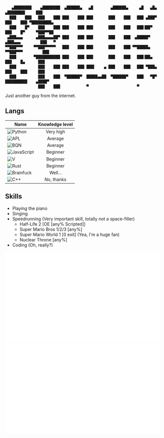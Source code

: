 ```
   ▄████████    ▄████████  ▄██████▄   ▄█        ▄██████▄     ▄█   ▄█▄    ▄████████     ███     
  ███    ███   ███    ███ ███    ███ ███       ███    ███   ███ ▄███▀   ███    ███ ▀█████████▄ 
  ███    █▀    ███    ███ ███    ███ ███       ███    ███   ███▐██▀     ███    █▀     ▀███▀▀██ 
 ▄███▄▄▄      ▄███▄▄▄▄██▀ ███    ███ ███       ███    ███  ▄█████▀     ▄███▄▄▄         ███   ▀ 
▀▀███▀▀▀     ▀▀███▀▀▀▀▀   ███    ███ ███       ███    ███ ▀▀█████▄    ▀▀███▀▀▀         ███     
  ███        ▀███████████ ███    ███ ███       ███    ███   ███▐██▄     ███    █▄      ███     
  ███          ███    ███ ███    ███ ███▌    ▄ ███    ███   ███ ▀███▄   ███    ███     ███     
  ███          ███    ███  ▀██████▀  █████▄▄██  ▀██████▀    ███   ▀█▀   ██████████    ▄████▀   
               ███    ███            ▀                      ▀                                  
```
Just another guy from the internet.

## Langs
| Name       | Knowledge level |
|------------|:---------------:|
| ![Python](https://img.shields.io/badge/-Python-lightblue?logo=python&style=for-the-badge)     | Very high       |
| ![APL](https://img.shields.io/badge/-APL-white?style=for-the-badge)        | Average         |
| ![BQN](https://img.shields.io/badge/-BQN-teal?style=for-the-badge)   | Average         |
| ![JavaScript](https://img.shields.io/badge/-JavaScript-lightyellow?logo=javascript&style=for-the-badge) | Beginner         |
| ![V](https://img.shields.io/badge/-V-lightblue?logo=v&style=for-the-badge)          | Beginner        |
| ![Rust](https://img.shields.io/badge/-Rust-black?logo=rust&style=for-the-badge)       | Beginner        |
| ![Brainfuck](https://img.shields.io/badge/-Brainfuck-red?logo=pyg&style=for-the-badge)  | Well...         |
| ![C++](https://img.shields.io/badge/-C++-blue?logo=cplusplus&style=for-the-badge)        | No, thanks      |

## Skills
+ Playing the piano
+ Singing
+ Speedrunning (Very important skill, totally not a space-filler)
   + Half-Life 2 [OE [any% Scripted]]
   + Super Mario Bros 1/2/3 [any%]
   + Super Mario World 1 [0 exit] (Yea, I'm a huge fan)
   + Nuclear Throne [any%]
+ Coding (Oh, really?)

![](https://raw.githubusercontent.com/Froloket64/github-stats-transparent/output/generated/overview.svg)
![](https://raw.githubusercontent.com/Froloket64/github-stats-transparent/output/generated/languages.svg)
